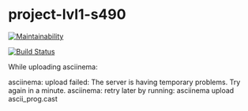 # project-lvl1-s490

[![Maintainability](https://api.codeclimate.com/v1/badges/b93dfa76866a58476cd8/maintainability)](https://codeclimate.com/github/mrBertieWooster/project-lvl1-s490/maintainability)

[![Build Status](https://travis-ci.org/mrBertieWooster/project-lvl1-s490.svg?branch=master)](https://travis-ci.org/mrBertieWooster/project-lvl1-s490)


While uploading asciinema:

asciinema: upload failed: The server is having temporary problems. Try again in a minute.
asciinema: retry later by running: asciinema upload ascii_prog.cast
